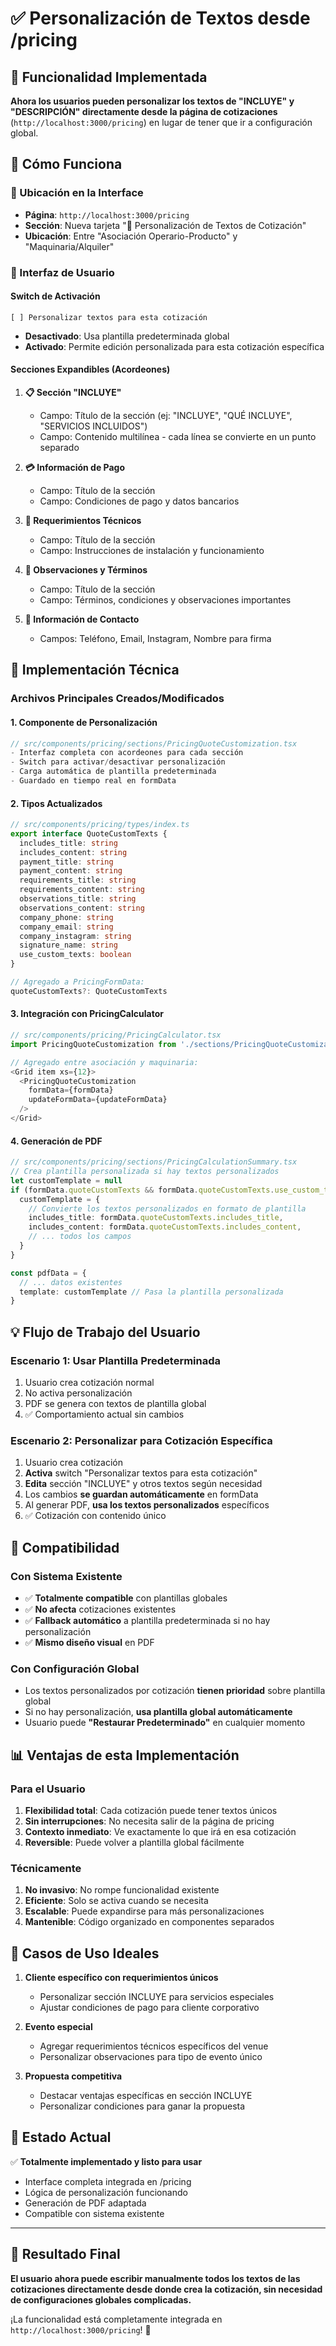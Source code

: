 # ✅ Personalización de Textos desde /pricing

## 🎯 Funcionalidad Implementada

**Ahora los usuarios pueden personalizar los textos de "INCLUYE" y "DESCRIPCIÓN" directamente desde la página de cotizaciones** (`http://localhost:3000/pricing`) en lugar de tener que ir a configuración global.

## 🚀 Cómo Funciona

### 📍 Ubicación en la Interface
- **Página**: `http://localhost:3000/pricing`
- **Sección**: Nueva tarjeta "📄 Personalización de Textos de Cotización"
- **Ubicación**: Entre "Asociación Operario-Producto" y "Maquinaria/Alquiler"

### 🎨 Interfaz de Usuario

#### Switch de Activación
```
[ ] Personalizar textos para esta cotización
```
- **Desactivado**: Usa plantilla predeterminada global
- **Activado**: Permite edición personalizada para esta cotización específica

#### Secciones Expandibles (Acordeones)

1. **📋 Sección "INCLUYE"**
   - Campo: Título de la sección (ej: "INCLUYE", "QUÉ INCLUYE", "SERVICIOS INCLUIDOS")
   - Campo: Contenido multilínea - cada línea se convierte en un punto separado

2. **💳 Información de Pago**
   - Campo: Título de la sección 
   - Campo: Condiciones de pago y datos bancarios

3. **🔧 Requerimientos Técnicos**
   - Campo: Título de la sección
   - Campo: Instrucciones de instalación y funcionamiento

4. **📝 Observaciones y Términos**
   - Campo: Título de la sección
   - Campo: Términos, condiciones y observaciones importantes

5. **🏢 Información de Contacto**
   - Campos: Teléfono, Email, Instagram, Nombre para firma

## 🔧 Implementación Técnica

### Archivos Principales Creados/Modificados

#### 1. **Componente de Personalización**
```typescript
// src/components/pricing/sections/PricingQuoteCustomization.tsx
- Interfaz completa con acordeones para cada sección
- Switch para activar/desactivar personalización
- Carga automática de plantilla predeterminada
- Guardado en tiempo real en formData
```

#### 2. **Tipos Actualizados**
```typescript
// src/components/pricing/types/index.ts
export interface QuoteCustomTexts {
  includes_title: string
  includes_content: string
  payment_title: string
  payment_content: string
  requirements_title: string
  requirements_content: string
  observations_title: string
  observations_content: string
  company_phone: string
  company_email: string
  company_instagram: string
  signature_name: string
  use_custom_texts: boolean
}

// Agregado a PricingFormData:
quoteCustomTexts?: QuoteCustomTexts
```

#### 3. **Integración con PricingCalculator**
```typescript
// src/components/pricing/PricingCalculator.tsx
import PricingQuoteCustomization from './sections/PricingQuoteCustomization'

// Agregado entre asociación y maquinaria:
<Grid item xs={12}>
  <PricingQuoteCustomization
    formData={formData}
    updateFormData={updateFormData}
  />
</Grid>
```

#### 4. **Generación de PDF**
```typescript
// src/components/pricing/sections/PricingCalculationSummary.tsx
// Crea plantilla personalizada si hay textos personalizados
let customTemplate = null
if (formData.quoteCustomTexts && formData.quoteCustomTexts.use_custom_texts) {
  customTemplate = {
    // Convierte los textos personalizados en formato de plantilla
    includes_title: formData.quoteCustomTexts.includes_title,
    includes_content: formData.quoteCustomTexts.includes_content,
    // ... todos los campos
  }
}

const pdfData = {
  // ... datos existentes
  template: customTemplate // Pasa la plantilla personalizada
}
```

## 💡 Flujo de Trabajo del Usuario

### Escenario 1: Usar Plantilla Predeterminada
1. Usuario crea cotización normal
2. No activa personalización
3. PDF se genera con textos de plantilla global
4. ✅ Comportamiento actual sin cambios

### Escenario 2: Personalizar para Cotización Específica
1. Usuario crea cotización
2. **Activa** switch "Personalizar textos para esta cotización"
3. **Edita** sección "INCLUYE" y otros textos según necesidad
4. Los cambios **se guardan automáticamente** en formData
5. Al generar PDF, **usa los textos personalizados** específicos
6. ✅ Cotización con contenido único

## 🔄 Compatibilidad

### Con Sistema Existente
- ✅ **Totalmente compatible** con plantillas globales
- ✅ **No afecta** cotizaciones existentes
- ✅ **Fallback automático** a plantilla predeterminada si no hay personalización
- ✅ **Mismo diseño visual** en PDF

### Con Configuración Global
- Los textos personalizados por cotización **tienen prioridad** sobre plantilla global
- Si no hay personalización, **usa plantilla global automáticamente**
- Usuario puede **"Restaurar Predeterminado"** en cualquier momento

## 📊 Ventajas de esta Implementación

### Para el Usuario
1. **Flexibilidad total**: Cada cotización puede tener textos únicos
2. **Sin interrupciones**: No necesita salir de la página de pricing
3. **Contexto inmediato**: Ve exactamente lo que irá en esa cotización
4. **Reversible**: Puede volver a plantilla global fácilmente

### Técnicamente
1. **No invasivo**: No rompe funcionalidad existente
2. **Eficiente**: Solo se activa cuando se necesita
3. **Escalable**: Puede expandirse para más personalizaciones
4. **Mantenible**: Código organizado en componentes separados

## 🎯 Casos de Uso Ideales

1. **Cliente específico con requerimientos únicos**
   - Personalizar sección INCLUYE para servicios especiales
   - Ajustar condiciones de pago para cliente corporativo

2. **Evento especial**
   - Agregar requerimientos técnicos específicos del venue
   - Personalizar observaciones para tipo de evento único

3. **Propuesta competitiva**
   - Destacar ventajas específicas en sección INCLUYE
   - Personalizar condiciones para ganar la propuesta

## 🚀 Estado Actual

✅ **Totalmente implementado y listo para usar**
- Interface completa integrada en /pricing
- Lógica de personalización funcionando
- Generación de PDF adaptada
- Compatible con sistema existente

---

## 🎉 Resultado Final

**El usuario ahora puede escribir manualmente todos los textos de las cotizaciones directamente desde donde crea la cotización, sin necesidad de configuraciones globales complicadas.**

¡La funcionalidad está completamente integrada en `http://localhost:3000/pricing`! 🎊